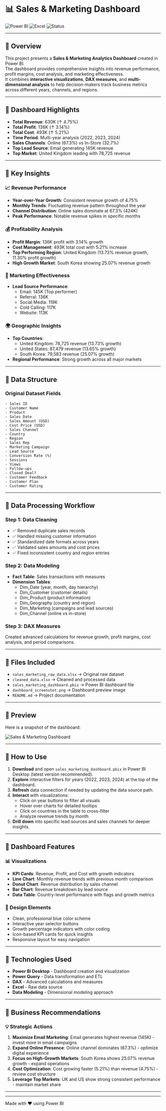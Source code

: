 # 📊 Sales & Marketing Dashboard

![Power BI](https://img.shields.io/badge/Power%20BI-F2C811?style=flat-square&logo=powerbi&logoColor=black)
![Excel](https://img.shields.io/badge/Excel-217346?style=flat-square&logo=microsoft-excel&logoColor=white)
![Status](https://img.shields.io/badge/Status-Complete-success?style=flat-square)

---

## 🔹 Overview

This project presents a **Sales & Marketing Analytics Dashboard** created in Power BI.  
The dashboard provides comprehensive insights into revenue performance, profit margins, cost analysis, and marketing effectiveness.  
It combines **interactive visualizations**, **DAX measures**, and **multi-dimensional analysis** to help decision-makers track business metrics across different years, channels, and regions.

---

## 🔹 Dashboard Highlights

- **Total Revenue**: 630K (↑ 4.75%)
- **Total Profit**: 136K (↑ 3.14%)
- **Total Cost**: 493K (↑ 5.21%)
- **Time Period**: Multi-year analysis (2022, 2023, 2024)
- **Sales Channels**: Online (67.3%) vs In-Store (32.7%)
- **Top Lead Source**: Email generating 145K revenue
- **Top Market**: United Kingdom leading with 78,725 revenue

---

## 🔹 Key Insights

### 📈 Revenue Performance
- **Year-over-Year Growth**: Consistent revenue growth of 4.75%
- **Monthly Trends**: Fluctuating revenue pattern throughout the year
- **Channel Distribution**: Online sales dominate at 67.3% (424K)
- **Peak Performance**: Notable revenue spikes in specific months

### 💰 Profitability Analysis
- **Profit Margin**: 136K profit with 3.14% growth
- **Cost Management**: 493K total cost with 5.21% increase
- **Top Performing Region**: United Kingdom (13.73% revenue growth, 11.30% profit growth)
- **High Growth Market**: South Korea showing 25.07% revenue growth

### 🎯 Marketing Effectiveness
- **Lead Source Performance**:
  - Email: 145K (Top performer)
  - Referral: 136K
  - Social Media: 119K
  - Cold Calling: 117K
  - Website: 113K

### 🌍 Geographic Insights
- **Top Countries**:
  - United Kingdom: 78,725 revenue (13.73% growth)
  - United States: 87,479 revenue (13.65% growth)
  - South Korea: 79,583 revenue (25.07% growth)
- **Regional Performance**: Strong growth across all major markets

---

## 🔹 Data Structure

### Original Dataset Fields
```
- Sales ID
- Customer Name
- Product
- Sales Date
- Sales Amount (USD)
- Cost Price (USD)
- Sales Channel
- Country
- Region
- Sales Rep
- Marketing Campaign
- Lead Source
- Conversion Rate (%)
- Sessions
- Views
- Follow-ups
- Closed Deal?
- Customer Feedback
- Customer Plan
- Customer Rating
```

---

## 🔹 Data Processing Workflow

### Step 1: Data Cleaning
- ✅ Removed duplicate sales records
- ✅ Handled missing customer information
- ✅ Standardized date formats across years
- ✅ Validated sales amounts and cost prices
- ✅ Fixed inconsistent country and region entries

### Step 2: Data Modeling
- **Fact Table**: Sales transactions with measures
- **Dimension Tables**:
  - Dim_Date (year, month, day hierarchy)
  - Dim_Customer (customer details)
  - Dim_Product (product information)
  - Dim_Geography (country and region)
  - Dim_Marketing (campaigns and lead sources)
  - Dim_Channel (online vs in-store)

### Step 3: DAX Measures
Created advanced calculations for revenue growth, profit margins, cost analysis, and period comparisons.

---

## 🔹 Files Included

- `sales_marketing_raw_data.xlsx` → Original raw dataset
- `cleaned_data.xlsx` → Cleaned and processed data
- `sales_marketing_dashboard.pbix` → Power BI dashboard file
- `dashboard_screenshot.png` → Dashboard preview image
- `README.md` → Project documentation

---

## 🔹 Preview

Here is a snapshot of the dashboard:

![Sales & Marketing Dashboard](dashboard_screenshot.png)

---

## 🔹 How to Use

1. **Download** and open `sales_marketing_dashboard.pbix` in Power BI Desktop (latest version recommended).
2. **Explore** interactive filters for years (2022, 2023, 2024) at the top of the dashboard.
3. **Refresh** data connection if needed by updating the data source path.
4. **Interact** with visualizations:
   - Click on year buttons to filter all visuals
   - Hover over charts for detailed tooltips
   - Click on countries in the table to cross-filter
   - Analyze revenue trends by month
5. **Drill down** into specific lead sources and sales channels for deeper insights.

---

## 🔹 Dashboard Features

### 📊 Visualizations
- **KPI Cards**: Revenue, Profit, and Cost with growth indicators
- **Line Chart**: Monthly revenue trends with previous month comparison
- **Donut Chart**: Revenue distribution by sales channel
- **Bar Chart**: Revenue breakdown by lead source
- **Data Table**: Country-level performance with flags and growth metrics

### 🎨 Design Elements
- Clean, professional blue color scheme
- Interactive year selector buttons
- Growth percentage indicators with color coding
- Icon-based KPI cards for quick insights
- Responsive layout for easy navigation

---

## 🔹 Technologies Used

- **Power BI Desktop** - Dashboard creation and visualization
- **Power Query** - Data transformation and ETL
- **DAX** - Advanced calculations and measures
- **Excel** - Raw data source
- **Data Modeling** - Dimensional modeling approach

---

## 🔹 Business Recommendations

### 💡 Strategic Actions
1. **Maximize Email Marketing**: Email generates highest revenue (145K) - invest more in email campaigns
2. **Expand Online Presence**: Online channel dominates (67.3%) - optimize digital experience
3. **Focus on High-Growth Markets**: South Korea shows 25.07% revenue growth - expand operations
4. **Cost Optimization**: Cost growing faster (5.21%) than revenue (4.75%) - review cost structure
5. **Leverage Top Markets**: UK and US show strong consistent performance - maintain market share

---


---

Made with ❤️ using Power BI
